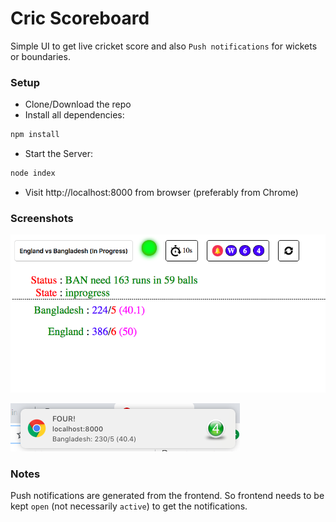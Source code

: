 # Cric Scoreboard
Simple UI to get live cricket score and also `Push notifications` for wickets or boundaries.

### Setup
- Clone/Download the repo
- Install all dependencies:
```bash
npm install
```
- Start the Server:
```bash
node index
```
- Visit http://localhost:8000 from browser (preferably from Chrome)

### Screenshots
![That's how it looks](/screen_shots/Screen%20Shot%202019-06-08%20at%2010.36.05%20PM.png?raw=true "That's how it looks")

![Push Notification](/screen_shots/Screen%20Shot%202019-06-08%20at%2010.38.16%20PM.png?raw=true "Push notification")

### Notes
Push notifications are generated from the frontend. So frontend needs to be kept `open` (not necessarily `active`) to get the notifications. 
